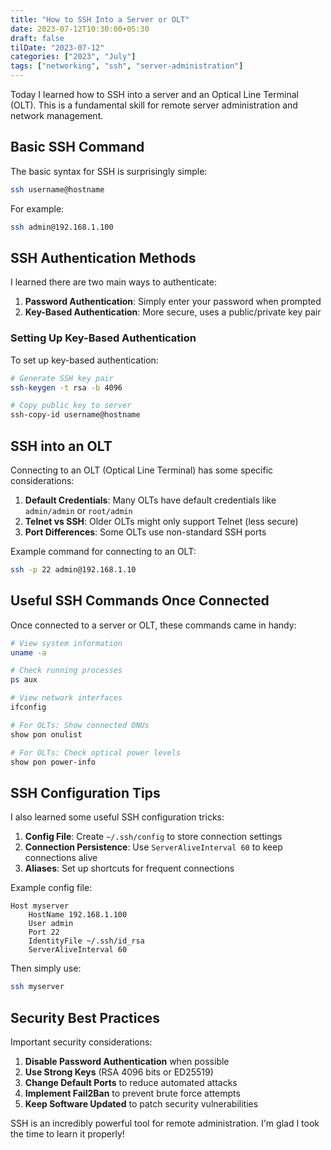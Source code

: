 ```yaml
---
title: "How to SSH Into a Server or OLT"
date: 2023-07-12T10:30:00+05:30
draft: false
tilDate: "2023-07-12"
categories: ["2023", "July"]
tags: ["networking", "ssh", "server-administration"]
---
```


Today I learned how to SSH into a server and an Optical Line Terminal (OLT). This is a fundamental skill for remote server administration and network management.

## Basic SSH Command

The basic syntax for SSH is surprisingly simple:

```bash
ssh username@hostname
```

For example:
```bash
ssh admin@192.168.1.100
```

## SSH Authentication Methods

I learned there are two main ways to authenticate:

1. **Password Authentication**: Simply enter your password when prompted
2. **Key-Based Authentication**: More secure, uses a public/private key pair

### Setting Up Key-Based Authentication

To set up key-based authentication:

```bash
# Generate SSH key pair
ssh-keygen -t rsa -b 4096

# Copy public key to server
ssh-copy-id username@hostname
```

## SSH into an OLT

Connecting to an OLT (Optical Line Terminal) has some specific considerations:

1. **Default Credentials**: Many OLTs have default credentials like `admin/admin` or `root/admin`
2. **Telnet vs SSH**: Older OLTs might only support Telnet (less secure)
3. **Port Differences**: Some OLTs use non-standard SSH ports

Example command for connecting to an OLT:
```bash
ssh -p 22 admin@192.168.1.10
```

## Useful SSH Commands Once Connected

Once connected to a server or OLT, these commands came in handy:

```bash
# View system information
uname -a

# Check running processes
ps aux

# View network interfaces
ifconfig

# For OLTs: Show connected ONUs
show pon onulist

# For OLTs: Check optical power levels
show pon power-info
```

## SSH Configuration Tips

I also learned some useful SSH configuration tricks:

1. **Config File**: Create `~/.ssh/config` to store connection settings
2. **Connection Persistence**: Use `ServerAliveInterval 60` to keep connections alive
3. **Aliases**: Set up shortcuts for frequent connections

Example config file:
```
Host myserver
    HostName 192.168.1.100
    User admin
    Port 22
    IdentityFile ~/.ssh/id_rsa
    ServerAliveInterval 60
```

Then simply use:
```bash
ssh myserver
```

## Security Best Practices

Important security considerations:

1. **Disable Password Authentication** when possible
2. **Use Strong Keys** (RSA 4096 bits or ED25519)
3. **Change Default Ports** to reduce automated attacks
4. **Implement Fail2Ban** to prevent brute force attempts
5. **Keep Software Updated** to patch security vulnerabilities

SSH is an incredibly powerful tool for remote administration. I'm glad I took the time to learn it properly!
